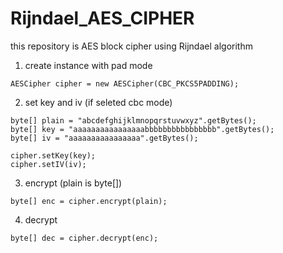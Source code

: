 # Rijndael_AES_CIPHER
this repository is AES block cipher using Rijndael algorithm 

1. create instance with pad mode
```
AESCipher cipher = new AESCipher(CBC_PKCS5PADDING);
```

2. set key and iv (if seleted cbc mode)
```
byte[] plain = "abcdefghijklmnopqrstuvwxyz".getBytes();
byte[] key = "aaaaaaaaaaaaaaaabbbbbbbbbbbbbbbb".getBytes();
byte[] iv = "aaaaaaaaaaaaaaaa".getBytes();

cipher.setKey(key);
cipher.setIV(iv);
```

3. encrypt (plain is byte[])
```
byte[] enc = cipher.encrypt(plain);
```

4. decrypt
```
byte[] dec = cipher.decrypt(enc);
```
